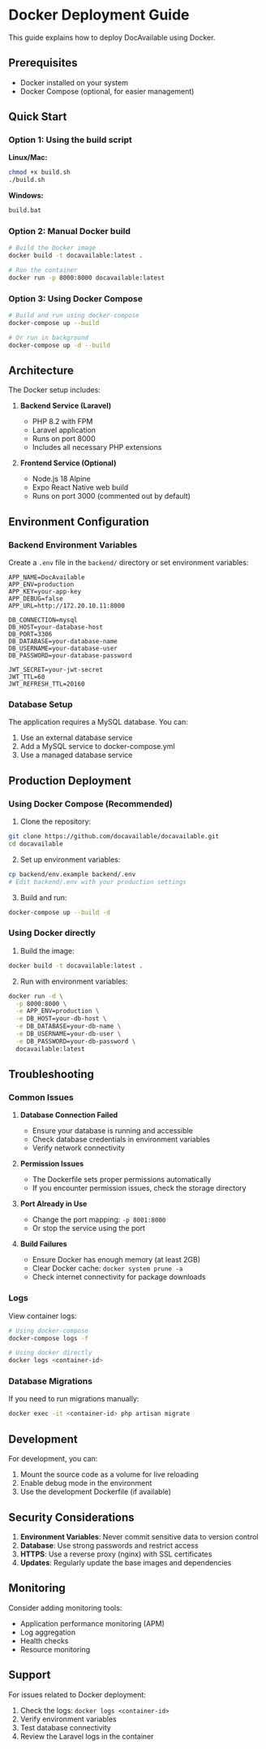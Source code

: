 # Docker Deployment Guide

This guide explains how to deploy DocAvailable using Docker.

## Prerequisites

- Docker installed on your system
- Docker Compose (optional, for easier management)

## Quick Start

### Option 1: Using the build script

**Linux/Mac:**
```bash
chmod +x build.sh
./build.sh
```

**Windows:**
```cmd
build.bat
```

### Option 2: Manual Docker build

```bash
# Build the Docker image
docker build -t docavailable:latest .

# Run the container
docker run -p 8000:8000 docavailable:latest
```

### Option 3: Using Docker Compose

```bash
# Build and run using docker-compose
docker-compose up --build

# Or run in background
docker-compose up -d --build
```

## Architecture

The Docker setup includes:

1. **Backend Service (Laravel)**
   - PHP 8.2 with FPM
   - Laravel application
   - Runs on port 8000
   - Includes all necessary PHP extensions

2. **Frontend Service (Optional)**
   - Node.js 18 Alpine
   - Expo React Native web build
   - Runs on port 3000 (commented out by default)

## Environment Configuration

### Backend Environment Variables

Create a `.env` file in the `backend/` directory or set environment variables:

```env
APP_NAME=DocAvailable
APP_ENV=production
APP_KEY=your-app-key
APP_DEBUG=false
APP_URL=http://172.20.10.11:8000

DB_CONNECTION=mysql
DB_HOST=your-database-host
DB_PORT=3306
DB_DATABASE=your-database-name
DB_USERNAME=your-database-user
DB_PASSWORD=your-database-password

JWT_SECRET=your-jwt-secret
JWT_TTL=60
JWT_REFRESH_TTL=20160
```

### Database Setup

The application requires a MySQL database. You can:

1. Use an external database service
2. Add a MySQL service to docker-compose.yml
3. Use a managed database service

## Production Deployment

### Using Docker Compose (Recommended)

1. Clone the repository:
```bash
git clone https://github.com/docavailable/docavailable.git
cd docavailable
```

2. Set up environment variables:
```bash
cp backend/env.example backend/.env
# Edit backend/.env with your production settings
```

3. Build and run:
```bash
docker-compose up --build -d
```

### Using Docker directly

1. Build the image:
```bash
docker build -t docavailable:latest .
```

2. Run with environment variables:
```bash
docker run -d \
  -p 8000:8000 \
  -e APP_ENV=production \
  -e DB_HOST=your-db-host \
  -e DB_DATABASE=your-db-name \
  -e DB_USERNAME=your-db-user \
  -e DB_PASSWORD=your-db-password \
  docavailable:latest
```

## Troubleshooting

### Common Issues

1. **Database Connection Failed**
   - Ensure your database is running and accessible
   - Check database credentials in environment variables
   - Verify network connectivity

2. **Permission Issues**
   - The Dockerfile sets proper permissions automatically
   - If you encounter permission issues, check the storage directory

3. **Port Already in Use**
   - Change the port mapping: `-p 8001:8000`
   - Or stop the service using the port

4. **Build Failures**
   - Ensure Docker has enough memory (at least 2GB)
   - Clear Docker cache: `docker system prune -a`
   - Check internet connectivity for package downloads

### Logs

View container logs:
```bash
# Using docker-compose
docker-compose logs -f

# Using docker directly
docker logs <container-id>
```

### Database Migrations

If you need to run migrations manually:
```bash
docker exec -it <container-id> php artisan migrate
```

## Development

For development, you can:

1. Mount the source code as a volume for live reloading
2. Enable debug mode in the environment
3. Use the development Dockerfile (if available)

## Security Considerations

1. **Environment Variables**: Never commit sensitive data to version control
2. **Database**: Use strong passwords and restrict access
3. **HTTPS**: Use a reverse proxy (nginx) with SSL certificates
4. **Updates**: Regularly update the base images and dependencies

## Monitoring

Consider adding monitoring tools:
- Application performance monitoring (APM)
- Log aggregation
- Health checks
- Resource monitoring

## Support

For issues related to Docker deployment:
1. Check the logs: `docker logs <container-id>`
2. Verify environment variables
3. Test database connectivity
4. Review the Laravel logs in the container 